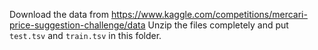 Download the data from https://www.kaggle.com/competitions/mercari-price-suggestion-challenge/data
Unzip the files completely and put `test.tsv` and `train.tsv` in this folder.
